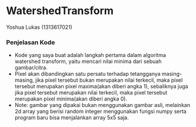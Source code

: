 # WatershedTransform
Yoshua Lukas (1313617021)
### Penjelasan Kode
- Kode yang saya buat adalah langkah pertama dalam algoritma watershed transform, yaitu mencari nilai minima dari sebuah gambar/citra.
- Pixel akan dibandingkan satu persatu terhadap tetangganya masing-masing, jika pixel tersebut bukan merupakan nilai terkecil, maka pixel tersebut merupakan pixel maxima(akan diberi angka 1), sebaliknya juga jika pixel tersebut merupakan nilai terkecil, maka pixel tersebut merupakan pixel minima(akan diberi angka 0).
- Note: gambar yang dipakai bukan menggunakan gambar asli, melainkan 2d array yang berisi random integer menggunakan fungsi numpy serta program baru bisa menjalankan array 5x5 saja. 



